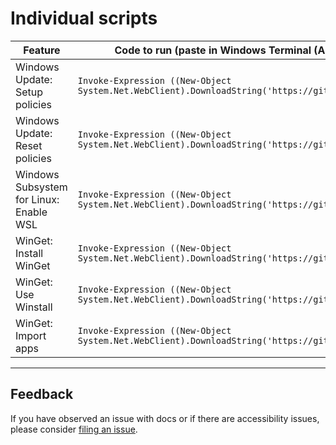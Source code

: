 # Individual scripts

| Feature                                 | Code to run (paste in Windows Terminal (Admin)                                                 |
| --------------------------------------- | ---------------------------------------------------------------------------------------------- |
| Windows Update: Setup policies          | `Invoke-Expression ((New-Object System.Net.WebClient).DownloadString('https://git.io/JurYt'))` |
| Windows Update: Reset policies          | `Invoke-Expression ((New-Object System.Net.WebClient).DownloadString('https://git.io/JurY4'))` |
| Windows Subsystem for Linux: Enable WSL | `Invoke-Expression ((New-Object System.Net.WebClient).DownloadString('https://git.io/JurYa'))` |
| WinGet: Install WinGet                  | `Invoke-Expression ((New-Object System.Net.WebClient).DownloadString('https://git.io/JurY1'))` |
| WinGet: Use Winstall                    | `Invoke-Expression ((New-Object System.Net.WebClient).DownloadString('https://git.io/Jur3G'))` |
| WinGet: Import apps                     | `Invoke-Expression ((New-Object System.Net.WebClient).DownloadString('https://git.io/Jur3F'))` |

---

## Feedback

If you have observed an issue with docs or if there are accessibility issues, please consider [filing an issue](https://github.com/pratyakshm/WinRice/issues/new?assignees=pratyakshm&labels=Issue-Docs&template=doc_issue.yaml&title=Docs+issue%3A+).
